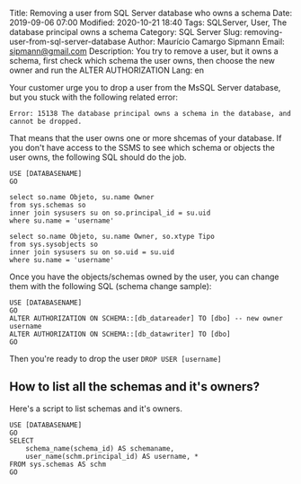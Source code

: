 Title: Removing a user from SQL Server database who owns a schema
Date: 2019-09-06 07:00
Modified: 2020-10-21 18:40
Tags: SQLServer, User, The database principal owns a schema
Category: SQL Server
Slug: removing-user-from-sql-server-database
Author: Maurício Camargo Sipmann
Email: sipmann@gmail.com
Description: You try to remove a user, but it owns a schema, first check which schema the user owns, then choose the new owner and run the ALTER AUTHORIZATION
Lang: en

Your customer urge you to drop a user from the MsSQL Server database, but you stuck with the following related error:

```mssql
Error: 15138 The database principal owns a schema in the database, and cannot be dropped.
```

That means that the user owns one or more shcemas of your database. If you don't have access to the SSMS to see which schema or objects the user owns, the following SQL should do the job.

```mssql
USE [DATABASENAME]
GO

select so.name Objeto, su.name Owner
from sys.schemas so
inner join sysusers su on so.principal_id = su.uid
where su.name = 'username'

select so.name Objeto, su.name Owner, so.xtype Tipo
from sys.sysobjects so
inner join sysusers su on so.uid = su.uid
where su.name = 'username'
```

Once you have the objects/schemas owned by the user, you can change them with the following SQL (schema change sample):

```mssql
USE [DATABASENAME]
GO
ALTER AUTHORIZATION ON SCHEMA::[db_datareader] TO [dbo] -- new owner username
ALTER AUTHORIZATION ON SCHEMA::[db_datawriter] TO [dbo]
GO
```

Then you're ready to drop the user `DROP USER [username]`


## How to list all the schemas and it's owners?

Here's a script to list schemas and it's owners.

```mssql
USE [DATABASENAME]
GO
SELECT
	schema_name(schema_id) AS schemaname,
	user_name(schm.principal_id) AS username, *
FROM sys.schemas AS schm
GO
```